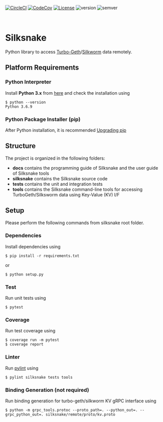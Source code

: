 [![CircleCI](https://circleci.com/gh/torquem-ch/silksnake.svg?style=shield)](https://circleci.com/gh/torquem-ch/silksnake)
[![CodeCov](https://codecov.io/gh/torquem-ch/silksnake/branch/master/graph/badge.svg)](https://codecov.io/gh/torquem-ch/silksnake)
[![License](https://img.shields.io/github/license/torquem-ch/silksnake?color=important)](https://img.shields.io/github/license/torquem-ch/silksnake)
![version](https://img.shields.io/github/v/release/torquem-ch/silksnake?sort=semver)
![semver](https://img.shields.io/badge/semver-2.0.0-blue)

<br>

# Silksnake
Python library to access [Turbo-Geth](https://github.com/ledgerwatch/turbo-geth)/[Silkworm](https://github.com/torquem-ch/silkworm) data remotely.

## Platform Requirements

### Python Interpreter
Install __Python 3.x__ from [here](https://www.python.org/downloads/) and check the installation using

```shell-session
$ python --version
Python 3.6.9
```

### Python Package Installer (pip)
After Python installation, it is recommended [Upgrading pip](https://pip.pypa.io/en/stable/installing/#upgrading-pip)


## Structure
The project is organized in the following folders:
- __docs__ contains the programming guide of Silksnake and the user guide of Silksnake tools
- __silksnake__ contains the Silksnake source code
- __tests__ contains the unit and integration tests
- __tools__ contains the Silksnake command-line tools for accessing TurboGeth/Silksworm data using Key-Value (KV) I/F


## Setup
Please perform the following commands from silksnake root folder.

### Dependencies
Install dependencies using

```shell-session
$ pip install -r requirements.txt
```

or

```shell-session
$ python setup.py
```

### Test
Run unit tests using

```shell-session
$ pytest
```

### Coverage
Run test coverage using

```shell-session
$ coverage run -m pytest
$ coverage report
```

### Linter
Run [pylint](https://www.pylint.org/) using

```shell-session
$ pylint silksnake tests tools
```

### Binding Generation (not required)
Run binding generation for turbo-geth/silkworm KV gRPC interface using

```shell-session
$ python -m grpc_tools.protoc --proto_path=. --python_out=. --grpc_python_out=. silksnake/remote/proto/kv.proto
```
